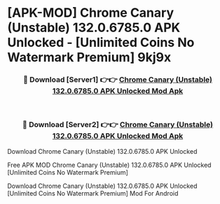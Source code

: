# [APK-MOD] Chrome Canary (Unstable) 132.0.6785.0 APK Unlocked - [Unlimited Coins No Watermark Premium] 9kj9x



<div align="center">
<h3>🔴 Download [Server1] 👉👉 <a href="https://momento.my/?title=Chrome_Canary_(Unstable)_132.0.6785.0_APK_Unlocked">Chrome Canary (Unstable) 132.0.6785.0 APK Unlocked Mod Apk</a></h3><br>

<h3>🔴 Download [Server2] 👉👉 <a href="https://momento.my/?title=Chrome_Canary_(Unstable)_132.0.6785.0_APK_Unlocked">Chrome Canary (Unstable) 132.0.6785.0 APK Unlocked Mod Apk</a></h3>
</div>



Download Chrome Canary (Unstable) 132.0.6785.0 APK Unlocked 

Free APK MOD Chrome Canary (Unstable) 132.0.6785.0 APK Unlocked [Unlimited Coins No Watermark Premium]

Download Chrome Canary (Unstable) 132.0.6785.0 APK Unlocked [Unlimited Coins No Watermark Premium] Mod For Android
